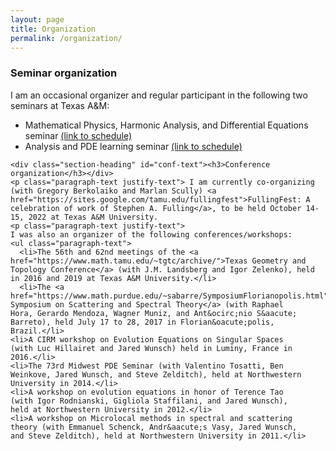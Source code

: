 ```yaml
---
layout: page
title: Organization
permalink: /organization/
---
```


<div>
  <div class="section-heading" id="seminar-text"><h3>Seminar
    organization</h3></div>
    <p class="paragraph-text justify-text">
    I am an occasional organizer and regular participant in the
    following two seminars at Texas A&M:
    <ul class="paragraph-text">
      <li>Mathematical
  Physics, Harmonic Analysis, and Differential Equations
      seminar  <a
  href="https://www.math.tamu.edu/seminars/harmonic/">(link to schedule)</a></li>
      <li>Analysis
  and PDE learning seminar <a
  href="https://www.math.tamu.edu/seminars/anpde/">(link to schedule)</a></li> 
    </ul>
    </p>

    

    <div class="section-heading" id="conf-text"><h3>Conference organization</h3></div>
    <p class="paragraph-text justify-text"> I am currently co-organizing (with Gregory Berkolaiko and Marlan Scully) <a href="https://sites.google.com/tamu.edu/fullingfest">FullingFest: A celebration of work of Stephen A. Fulling</a>, to be held October 14-15, 2022 at Texas A&M University.
    <p class="paragraph-text justify-text">
    I was also an organizer of the following conferences/workshops:
    <ul class="paragraph-text">
      <li>The 56th and 62nd meetings of the <a
    href="https://www.math.tamu.edu/~tgtc/archive/">Texas Geometry and
    Topology Conference</a> (with J.M. Landsberg and Igor Zelenko), held in 2016 and 2019 at Texas A&M University.</li>
      <li>The <a
    href="https://www.math.purdue.edu/~sabarre/SymposiumFlorianopolis.html">Third
    Symposium on Scattering and Spectral Theory</a> (with Raphael
    Hora, Gerardo Mendoza, Wagner Muniz, and Ant&ocirc;nio S&aacute;
    Barreto), held July 17 to 28, 2017 in Florian&oacute;polis,
    Brazil.</li>
    <li>A CIRM workshop on Evolution Equations on Singular Spaces
    (with Luc Hillairet and Jared Wunsch) held in Luminy, France in
    2016.</li>
    <li>The 73rd Midwest PDE Seminar (with Valentino Tosatti, Ben
    Weinkove, Jared Wunsch, and Steve Zelditch), held at Northwestern
    University in 2014.</li>
    <li>A workshop on evolution equations in honor of Terence Tao
    (with Igor Rodnianski, Gigliola Staffilani, and Jared Wunsch),
    held at Northwestern University in 2012.</li>
    <li>A workshop on Microlocal methods in spectral and scattering
    theory (with Emmanuel Schenck, Andr&aacute;s Vasy, Jared Wunsch,
    and Steve Zelditch), held at Northwestern University in 2011.</li>
  </ul>
    </p>
      

  </div>
